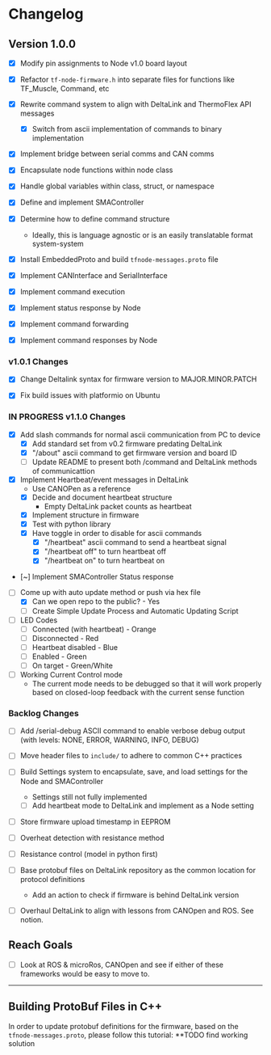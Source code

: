 # Changelog


## Version 1.0.0
- [x] Modify pin assignments to Node v1.0 board layout
- [x] Refactor `tf-node-firmware.h` into separate files for functions like TF_Muscle, Command, etc
- [x] Rewrite command system to align with DeltaLink and ThermoFlex API messages
   - [x] Switch from ascii implementation of commands to binary implementation
- [x] Implement bridge between serial comms and CAN comms
- [x] Encapsulate node functions within node class
- [x] Handle global variables within class, struct, or namespace
- [x] Define and implement SMAController
- [x] Determine how to define command structure
   - Ideally, this is language agnostic or is an easily translatable format system-system
- [x] Install EmbeddedProto and build `tfnode-messages.proto` file 
- [x] Implement CANInterface and SerialInterface
- [x] Implement command execution
- [x] Implement status response by Node
- [x] Implement command forwarding
- [x] Implement command responses by Node


### v1.0.1 Changes
- [x] Change Deltalink syntax for firmware version to MAJOR.MINOR.PATCH
- [x] Fix build issues with platformio on Ubuntu


### IN PROGRESS v1.1.0 Changes
- [x] Add slash commands for normal ascii communication from PC to device
   - [x] Add standard set from v0.2 firmware predating DeltaLink
   - [x] "/about" ascii command to get firmware version and board ID
   - [ ] Update README to present both /command and DeltaLink methods of communicattion
- [x] Implement Heartbeat/event messages in DeltaLink
   - Use CANOPen as a reference
   - [x] Decide and document heartbeat structure
      - Empty DeltaLink packet counts as heartbeat
   - [x] Implement structure in firmware
   - [x] Test with python library
   - [x] Have toggle in order to disable for ascii commands
      - [x] "/heartbeat" ascii command to send a heartbeat signal
      - [x] "/heartbeat off" to turn heartbeat off
      - [x] "/heartbeat on" to turn heartbeat on
- [~] Implement SMAController Status response
- [ ] Come up with auto update method or push via hex file
   - [x] Can we open repo to the public? - Yes
   - [ ] Create Simple Update Process and Automatic Updating Script
- [ ] LED Codes
   - [ ] Connected (with heartbeat) - Orange
   - [ ] Disconnected - Red
   - [ ] Heartbeat disabled - Blue
   - [ ] Enabled - Green
   - [ ] On target - Green/White
- [ ] Working Current Control mode
   - The current mode needs to be debugged so that it will work properly based on closed-loop feedback with the current sense function


### Backlog Changes
- [ ] Add /serial-debug ASCII command to enable verbose debug output (with levels: NONE, ERROR, WARNING, INFO, DEBUG)
- [ ] Move header files to `include/` to adhere to common C++ practices
- [ ] Build Settings system to encapsulate, save, and load settings for the Node and SMAController
   - Settings still not fully implemented
   - [ ] Add heartbeat mode to DeltaLink and implement as a Node setting
- [ ] Store firmware upload timestamp in EEPROM
- [ ] Overheat detection with resistance method
- [ ] Resistance control (model in python first)
- [ ] Base protobuf files on DeltaLink repository as the common location for protocol definitions
   - Add an action to check if firmware is behind DeltaLink version
- [ ] Overhaul DeltaLink to align with lessons from CANOpen and ROS. See notion.


## Reach Goals
- [ ] Look at ROS & microRos, CANOpen and see if either of these frameworks would be easy to move to.

---


## Building ProtoBuf Files in C++

In order to update protobuf definitions for the firmware, based on the `tfnode-messages.proto`, please follow this tutorial:
**TODO find working solution